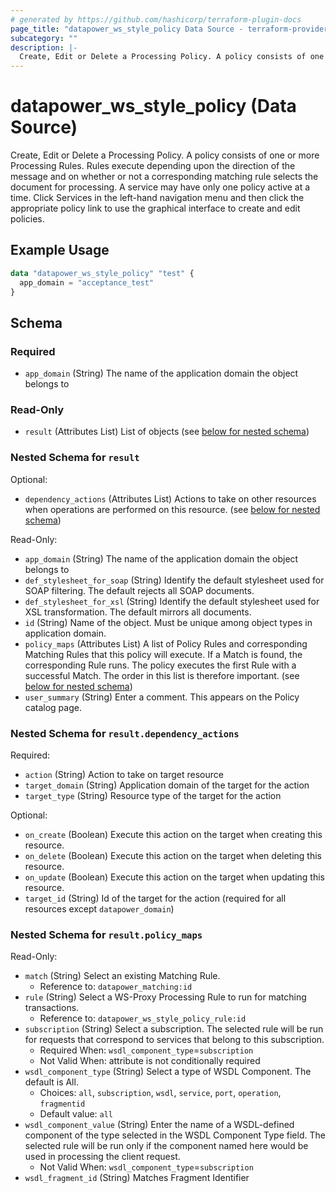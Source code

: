 ```yaml
---
# generated by https://github.com/hashicorp/terraform-plugin-docs
page_title: "datapower_ws_style_policy Data Source - terraform-provider-datapower"
subcategory: ""
description: |-
  Create, Edit or Delete a Processing Policy. A policy consists of one or more Processing Rules. Rules execute depending upon the direction of the message and on whether or not a corresponding matching rule selects the document for processing. A service may have only one policy active at a time. Click Services in the left-hand navigation menu and then click the appropriate policy link to use the graphical interface to create and edit policies.
---
```


# datapower_ws_style_policy (Data Source)

Create, Edit or Delete a Processing Policy. A policy consists of one or more Processing Rules. Rules execute depending upon the direction of the message and on whether or not a corresponding matching rule selects the document for processing. A service may have only one policy active at a time. Click Services in the left-hand navigation menu and then click the appropriate policy link to use the graphical interface to create and edit policies.

## Example Usage

```terraform
data "datapower_ws_style_policy" "test" {
  app_domain = "acceptance_test"
}
```

<!-- schema generated by tfplugindocs -->
## Schema

### Required

- `app_domain` (String) The name of the application domain the object belongs to

### Read-Only

- `result` (Attributes List) List of objects (see [below for nested schema](#nestedatt--result))

<a id="nestedatt--result"></a>
### Nested Schema for `result`

Optional:

- `dependency_actions` (Attributes List) Actions to take on other resources when operations are performed on this resource. (see [below for nested schema](#nestedatt--result--dependency_actions))

Read-Only:

- `app_domain` (String) The name of the application domain the object belongs to
- `def_stylesheet_for_soap` (String) Identify the default stylesheet used for SOAP filtering. The default rejects all SOAP documents.
- `def_stylesheet_for_xsl` (String) Identify the default stylesheet used for XSL transformation. The default mirrors all documents.
- `id` (String) Name of the object. Must be unique among object types in application domain.
- `policy_maps` (Attributes List) A list of Policy Rules and corresponding Matching Rules that this policy will execute. If a Match is found, the corresponding Rule runs. The policy executes the first Rule with a successful Match. The order in this list is therefore important. (see [below for nested schema](#nestedatt--result--policy_maps))
- `user_summary` (String) Enter a comment. This appears on the Policy catalog page.

<a id="nestedatt--result--dependency_actions"></a>
### Nested Schema for `result.dependency_actions`

Required:

- `action` (String) Action to take on target resource
- `target_domain` (String) Application domain of the target for the action
- `target_type` (String) Resource type of the target for the action

Optional:

- `on_create` (Boolean) Execute this action on the target when creating this resource.
- `on_delete` (Boolean) Execute this action on the target when deleting this resource.
- `on_update` (Boolean) Execute this action on the target when updating this resource.
- `target_id` (String) Id of the target for the action (required for all resources except `datapower_domain`)


<a id="nestedatt--result--policy_maps"></a>
### Nested Schema for `result.policy_maps`

Read-Only:

- `match` (String) Select an existing Matching Rule.
  - Reference to: `datapower_matching:id`
- `rule` (String) Select a WS-Proxy Processing Rule to run for matching transactions.
  - Reference to: `datapower_ws_style_policy_rule:id`
- `subscription` (String) Select a subscription. The selected rule will be run for requests that correspond to services that belong to this subscription.
  - Required When: `wsdl_component_type`=`subscription`
  - Not Valid When: attribute is not conditionally required
- `wsdl_component_type` (String) Select a type of WSDL Component. The default is All.
  - Choices: `all`, `subscription`, `wsdl`, `service`, `port`, `operation`, `fragmentid`
  - Default value: `all`
- `wsdl_component_value` (String) Enter the name of a WSDL-defined component of the type selected in the WSDL Component Type field. The selected rule will be run only if the component named here would be used in processing the client request.
  - Not Valid When: `wsdl_component_type`=`subscription`
- `wsdl_fragment_id` (String) Matches Fragment Identifier
